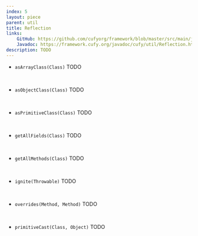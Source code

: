 ```yaml
---
index: 5
layout: piece
parent: util
title: Reflection
links:
    GitHub: https://github.com/cufyorg/framework/blob/master/src/main/java/cufy/util/Reflection.java
    Javadoc: https://framework.cufy.org/javadoc/cufy/util/Reflection.html
description: TODO
---
```


- `asArrayClass(Class)` TODO
<br>

- `asObjectClass(Class)` TODO
<br>

- `asPrimitiveClass(Class)` TODO
<br>

- `getAllFields(Class)` TODO
<br>

- `getAllMethods(Class)` TODO
<br>

- `ignite(Throwable)` TODO
<br>

- `overrides(Method, Method)` TODO
<br>

- `primitiveCast(Class, Object)` TODO
